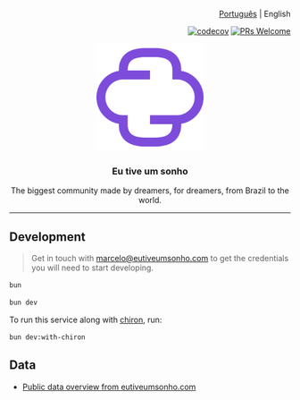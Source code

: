 <div align="right">

[Português](README-pt.md) | English

[![codecov](https://codecov.io/gh/eutiveumsonho/eutiveumsonho/branch/main/graph/badge.svg?token=E0233QY1CP)](https://codecov.io/gh/eutiveumsonho/eutiveumsonho)
[![PRs Welcome](https://img.shields.io/badge/PRs-welcome-brightgreen.svg?style=flat-square)](https://makeapullrequest.com)

</div>

<p align="center">
  <img alt="Eu tive um sonho" src="https://raw.githubusercontent.com/eutiveumsonho/.github/main/profile/assets/logo-512x512.png" height="192" width="192" />
  <h3 align="center">Eu tive um sonho</h3>
  <p align="center">The biggest community made by dreamers, for dreamers, from Brazil to the world.</p>
</p>

---

## Development

> Get in touch with marcelo@eutiveumsonho.com to get the credentials you will need to start developing.

```sh
bun
```

```sh
bun dev
```

To run this service along with [chiron](https://github.com/eutiveumsonho/chiron), run:
  
```sh
bun dev:with-chiron
```

## Data

- [Public data overview from eutiveumsonho.com](https://charts.mongodb.com/charts-eutiveumsonho-bwwsj/public/dashboards/6338cd66-f9a9-47a6-8cb8-bb7033b24350)
